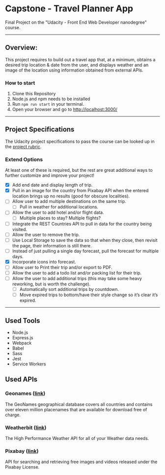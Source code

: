 # Capstone - Travel Planner App

Final Project on the "Udacity - Front End Web Developer nanodegree" course.

<hr>

## Overview:

This project requires to build out a travel app that, at a minimum, obtains a desired trip location & date from the user, and displays weather and an image of the location using information obtained from external APIs.

### How to start

1. Clone this Repository
2. Node.js and npm needs to be installed 
3. Run `npm run start` in your terminal.
4. Open your browser and go to [http://localhost:3000/](http://localhost:3000/)

<hr>

## Project Specifications

The Udacity project specifications to pass the course can be looked up in the [project rubric](https://review.udacity.com/#!/rubrics/2669/view).

### Extend Options

At least one of these is required, but the rest are great additional ways to further customize and improve your project!

- [x] Add end date and display length of trip.
- [x] Pull in an image for the country from Pixabay API when the entered location brings up no results (good for obscure localities).
- [ ] Allow user to add multiple destinations on the same trip.
    - [ ] Pull in weather for additional locations.
- [ ] Allow the user to add hotel and/or flight data.
    - [ ] Multiple places to stay? Multiple flights?
- [ ] Integrate the REST Countries API to pull in data for the country being visited.
- [ ] Allow the user to remove the trip.
- [ ] Use Local Storage to save the data so that when they close, then revisit the page, their information is still there.
- [ ] Instead of just pulling a single day forecast, pull the forecast for multiple days.
- [x] Incorporate icons into forecast.
- [ ] Allow user to Print their trip and/or export to PDF.
- [ ] Allow the user to add a todo list and/or packing list for their trip.
- [ ] Allow the user to add additional trips (this may take some heavy reworking, but is worth the challenge).
    - [ ] Automatically sort additional trips by countdown.
    - [ ] Move expired trips to bottom/have their style change so it’s clear it’s expired.

<hr>

## Used Tools

- Node.js
- Express.js
- Webpack
- Babel
- Sass
- Jest
- Service Workers

## Used APIs

### Geonames ([link](http://www.geonames.org/))

The GeoNames geographical database covers all countries and contains over eleven million placenames that are available for download free of charge.

### Weatherbit ([link](https://www.weatherbit.io/))

The High Performance Weather API for all of your Weather data needs.

### Pixabay ([link](https://pixabay.com/api/docs/))

API for searching and retrieving free images and videos released under the Pixabay License.


